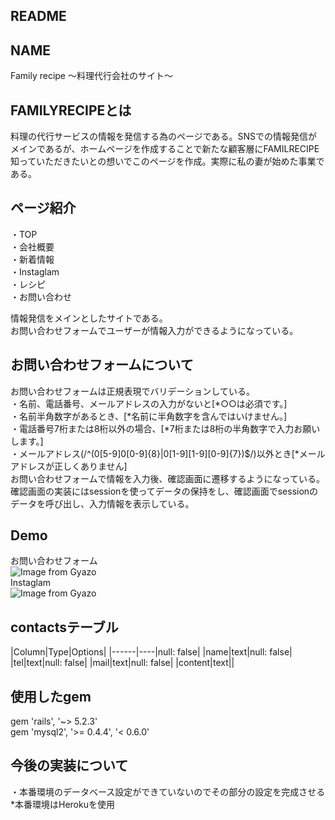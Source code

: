 ## README
## NAME
Family recipe 〜料理代行会社のサイト〜

## FAMILYRECIPEとは
料理の代行サービスの情報を発信する為のページである。SNSでの情報発信がメインであるが、ホームページを作成することで新たな顧客層にFAMILRECIPE知っていただきたいとの想いでこのページを作成。実際に私の妻が始めた事業である。

## ページ紹介
・TOP<br>
・会社概要<br>
・新着情報<br>
・Instaglam<br>
・レシピ<br>
・お問い合わせ<br>

情報発信をメインとしたサイトである。<br>
お問い合わせフォームでユーザーが情報入力ができるようになっている。<br>

## お問い合わせフォームについて
お問い合わせフォームは正規表現でバリデーションしている。<br>
・名前、電話番号、メールアドレスの入力がないと[*○○は必須です。]<br>
・名前半角数字があるとき、[*名前に半角数字を含んではいけません。]<br>
・電話番号7桁または8桁以外の場合、[*7桁または8桁の半角数字で入力お願いします。]<br>
・メールアドレス(/^(0[5-9]0[0-9]{8}|0[1-9][1-9][0-9]{7})$/)以外とき[*メールアドレスが正しくありません]<br>
お問い合わせフォームで情報を入力後、確認画面に遷移するようになっている。確認画面の実装にはsessionを使ってデータの保持をし、確認画面でsessionのデータを呼び出し、入力情報を表示している。


## Demo
お問い合わせフォーム</br>
![Image from Gyazo](https://i.gyazo.com/df08e2e1e4777e3826d278f2bb684190.gif)<br>
Instaglam<br>
![Image from Gyazo](https://i.gyazo.com/e426c85e2cd43f42173b2ce51bc014af.jpg)

## contactsテーブル
|Column|Type|Options|
|------|----|null: false|
|name|text|null: false|
|tel|text|null: false|
|mail|text|null: false|
|content|text||

## 使用したgem
gem 'rails', '~> 5.2.3'<br>
gem 'mysql2', '>= 0.4.4', '< 0.6.0'

## 今後の実装について
・本番環境のデータベース設定ができていないのでその部分の設定を完成させる<br>
*本番環境はHerokuを使用
